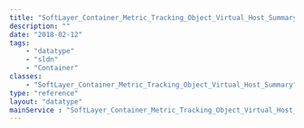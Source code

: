 ```yaml
---
title: "SoftLayer_Container_Metric_Tracking_Object_Virtual_Host_Summary"
description: ""
date: "2018-02-12"
tags:
    - "datatype"
    - "sldn"
    - "Container"
classes:
    - "SoftLayer_Container_Metric_Tracking_Object_Virtual_Host_Summary"
type: "reference"
layout: "datatype"
mainService : "SoftLayer_Container_Metric_Tracking_Object_Virtual_Host_Summary"
---
```

